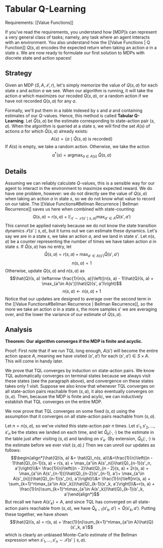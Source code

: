# Tabular Q-Learning
Requirements: [[Value Functions]]

If you've read the requirements, you understand how [MDP]s can represent a very general class of tasks; namely, any task where an agent interacts with an environment. You also understand how the [[Value Functions | Q Function]] $Q(s, a)$ encodes the expected return when taking an action $a$ in a state $s$. We are now ready to formulate our first solution to MDPs with discrete state and action spaces!

## Strategy

Given an MDP $(S, A, \mathcal{T}, r)$, let's simply memorize the value of $Q(s, a)$ for each state $s$ and action $a$ we see. When our algorithm is running, it will take the action $a$ which maximizes our recoded $Q(s, a)$, or a random action if we have not recorded $Q(s, a)$ for any $a$.

Formally, we'll put them in a *table* indexed by $s$ and $a$ and containing estimates of our $Q$-values. Hence, this method is called **Tabular Q-Learning**. Let $\hat{Q}(s, a)$ be the estimate corresponding to state-action pair $(s, a)$. When the algorithm is queried at a state $s$, we will find the set $A(s)$ of actions $a$ for which $\hat{Q}(s, a)$ already exists:
$$A(s) = \{a \mid \hat Q(s, a) \text{ is recorded}\}$$
If $A(s)$ is empty, we take a random action. Otherwise, we take the action
$$a^*(s) = \mathop{\text{argmax}}_{a \in A(s)}\; \hat{Q}(s, a)$$

## Details

Assuming we can reliably calculate $Q$-values, this is a sensible way for our agent to interact in the environment to maximize expected reward. We do have one problem, however: we do not directly see the value of $Q(s, a)$ when taking an action $a$ in state $s$, so we do not know what value to record on our table. The [[Value Functions#Bellman Recurrence | Bellman Recurrence]] saves us here when combined with state-counting:
$$Q(s, a) = r(s, a) + \mathop{\mathbb{E}}_{s' \sim \mathcal{T}(s' \mid s, a)}\max_{a'\in A} Q(s', a')$$
This cannot be applied naively because we do not know the state transition dynamics $\mathcal{T}(s'\mid s, a)$, but it turns out we can estimate these dynamics. Let's say we are in a state $s$, we take an action $a$, and we land in state $s'$. Let $n(s, a)$ be a counter representing the number of times we have taken action $a$ in state $s$.  If $\hat{Q}(s, a)$ has no entry, let
$$\hat{Q}(s, a) = r(s, a) + \max_{a'\in A(s')} \hat{Q}(s', a')$$
$$n(s, a) = 1$$
Otherwise, update $Q(s, a)$ and $n(s, a)$ as
$$\hat{Q}(s, a) \leftarrow \frac{1}{n(s, a)}\left((n(s, a) - 1)\hat{Q}(s, a) + \max_{a'\in A(s')}\hat{Q}(s', a')\right)$$
$$n(s, a) \leftarrow n(s, a) + 1$$
Notice that our updates are designed to average over the second term in the [[Value Functions#Bellman Recurrence | Bellman Recurrence]], so the more we take an action $a$ in a state $s$, the more samples $s'$ we are averaging over, and the lower the variance of our estimate of $Q(s, a)$. 

## Analysis

**Theorem: Our algorithm converges if the MDP is finite and acyclic.**

Proof: First note that if we run TQL long enough, $A(s')$ will become the entire action space $A$, meaning we have visited $(s', a')$ for each $(s', a') \in S\times A$. This will come in handy later. 

We prove that TQL converges by induction on state-action pairs. We know TQL automatically converges on terminal states because we always visit these states (see the paragraph above), and convergence on these states takes only 1 visit. Suppose we also know that whenever TQL converges on all state-action pairs reachable from $(s, a)$, it also eventually converges on $(s, a)$. Then, because the MDP is finite and acylic, we can inductively establish that TQL converges on the entire MDP.

We now prove that TQL converges on some fixed $(s, a)$ using the assumption that it converges on all state-action pairs reachable from $(s, a)$.

Let $n = n(s, a)$, so we've visited this state-action pair $n$ times. Let $s'_1, s'_2, ..., s'_n$ be the states we landed on each time, and let $\hat{Q}_k(\cdot, \cdot)$ be the estimate in the table just after visiting $(s, a)$ and landing on $s'_k$. (By extension, $\hat{Q}_0(\cdot, \cdot)$ is the estimate before we ever visit $(s, a)$.) Then we can unroll our updates as follows:
$$\begin{align*}\hat{Q}(s, a) &= \hat{Q}_n(s, a)\\&=\frac{1}{n}\left((n - 1)\hat{Q}_{n-1}(s, a) + r(s, a) + \max_{a'\in A(s'_n)}\hat{Q}_{n-1}(s'_n, a')\right)\\&= \frac{1}{n}\left((n - 2)\hat{Q}_{n - 2}(s, a) + 2r(s, a) + \max_{a'\in A(s'_{n-1})}\hat{Q}_{n-2}(s'_{n-1}, a')+ \max_{a'\in A(s'_{n})}\hat{Q}_{n-1}(s'_{n}, a')\right)\\&= \frac{1}{n}\left[nr(s, a) + \sum_{k=1}^n\max_{a'\in A(s'_k)}\hat{Q}_{k-1}(s'_k, a')\right]\\&=r(s, a) + \frac{1}{n}\sum_{k=1}^n\max_{a'\in A(s'_k)}\hat{Q}_{k-1}(s'_k, a')\end{align*}$$
But recall we have $A(s'_k) = A$, and since TQL has converged on all state-action pairs reachable from $(s, a)$, we have $\hat{Q}_{k-1}(s'_k, a') = \hat{Q}(s'_k, a')$. Putting these together, we have shown
$$\hat{Q}(s, a) = r(s, a) + \frac{1}{n}\sum_{k=1}^n\max_{a'\in A}\hat{Q}(s'_k, a')$$
which is clearly an unbiased Monte-Carlo estimate of the Bellman expression when $s'_1, ..., s'_n \sim \mathcal{T}(s'\mid s, a)$.
